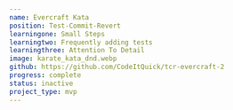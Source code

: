 ```yaml
---
name: Evercraft Kata 
position: Test-Commit-Revert
learningone: Small Steps
learningtwo: Frequently adding tests
learningthree: Attention To Detail
image: karate_kata_dnd.webp
github: https://github.com/CodeItQuick/tcr-evercraft-2
progress: complete
status: inactive
project_type: mvp
---
```

